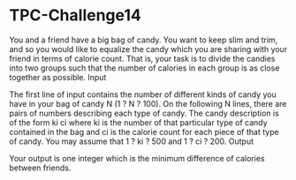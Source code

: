 TPC-Challenge14
===============

You and a friend have a big bag of candy. You want to keep slim and trim, and so you would like to equalize the candy which you are sharing with your friend in terms of calorie count. That is, your task is to divide the candies into two groups such that the number of calories in each group is as close together as possible.
Input

The first line of input contains the number of different kinds of candy you have in your bag of candy N (1 ? N ? 100). On the following N lines, there are pairs of numbers describing each type of candy. The candy description is of the form ki ci where ki is the number of that particular type of candy contained in the bag and ci is the calorie count for each piece of that type of candy. You may assume that 1 ? ki ? 500 and 1 ? ci ? 200.
Output

Your output is one integer which is the minimum difference of calories between friends.
